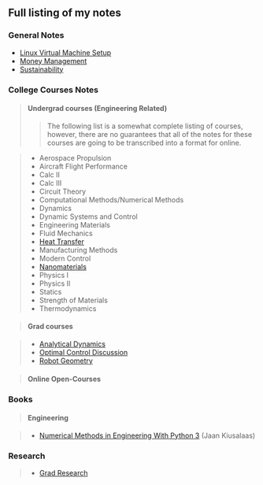 ## Full listing of my notes

### General Notes

- [Linux Virtual Machine Setup](/notes/linux_virtual_machine/linux_vm_main.html)
- [Money Management](/notes/money_management/money_management_main.html)
- [Sustainability](/notes/sustainability/sustainability_main.html)

### College Courses Notes

> #### Undergrad courses (Engineering Related)
>> The following list is a somewhat complete listing of courses, however,
>> there are no guarantees that all of the notes for these courses are going
>> to be transcribed into a format for online.

> - Aerospace Propulsion
> - Aircraft Flight Performance
> - Calc II
> - Calc III
> - Circuit Theory
> - Computational Methods/Numerical Methods
> - Dynamics
> - Dynamic Systems and Control
> - Engineering Materials
> - Fluid Mechanics
> - [Heat Transfer](/notes/heat_transfer/heat_transfer_main.html)
> - Manufacturing Methods
> - Modern Control
> - [Nanomaterials](/notes/nanomaterials/nanomaterials_main.html)
> - Physics I
> - Physics II
> - Statics
> - Strength of Materials
> - Thermodynamics

> #### Grad courses

> - [Analytical Dynamics](/notes/analytical_dynamics/analytical_dynamics_main.html)
> - [Optimal Control Discussion](/notes/optimal_control_discussion/optimal_control_dis_main.html)
> - [Robot Geometry](/notes/robot_geometry/robot_geometry_main.html)

> #### Online Open-Courses

### Books

> #### Engineering

> - [Numerical Methods in Engineering With Python
     3](numerical_methods_engineering_py3/num_methods_py3_main.html)
     (Jaan Kiusalaas)

### Research

> - [Grad Research](/notes/grad_notes/grad_notes_main.html)
